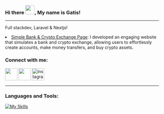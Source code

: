 ### Hi there <img src="https://raw.githubusercontent.com/MartinHeinz/MartinHeinz/master/wave.gif" width="30px">, My name is Gatis!

---
Full stackdev, Laravel & Nextjs!


  <li><a href="https://github.com/purvinsg/CryptoBank_v2">Simple Bank & Crypto Exchange Page</a>: I developed an engaging website that simulates a bank and crypto exchange, allowing users to effortlessly create accounts, make money transfers, and buy crypto assets.

  
<h3 align="left">Connect with me:</h3>
<p align="left">

 <a href="https://www.linkedin.com/in/gatispurvins/"> <img height="40" src="https://github.com/wappalyzer/wappalyzer/blob/master/src/drivers/webextension/images/icons/Linkedin.svg"></a>
<a href="mailto:g.purvins@gmail.com"> <img height="40" src="https://brandeps.com/logo-download/G/Gmail-logo-vector-01.svg"></a>
<a href="https://instagram.com/purvinsg"> <img src="https://raw.githubusercontent.com/rahuldkjain/github-profile-readme-generator/master/src/images/icons/Social/instagram.svg" alt="instagram" height="40" /></a>
</p>

---
<h3 align="left">Languages and Tools:</h3>

[![My Skills](https://skillicons.dev/icons?i=php,laravel,mysql,js,ts,html,css,vue,tailwind,git)]((https://skillicons.dev))
